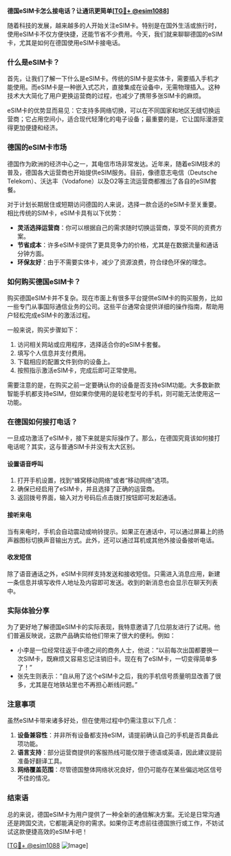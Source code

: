 **德国eSIM卡怎么接电话？让通讯更简单[[TG💪+ @esim1088](https://t.me/s/esim1088)]**

随着科技的发展，越来越多的人开始关注eSIM卡。特别是在国外生活或旅行时，使用eSIM卡不仅方便快捷，还能节省不少费用。今天，我们就来聊聊德国的eSIM卡，尤其是如何在德国使用eSIM卡接电话。

### 什么是eSIM卡？

首先，让我们了解一下什么是eSIM卡。传统的SIM卡是实体卡，需要插入手机才能使用。而eSIM卡是一种嵌入式芯片，直接集成在设备中，无需物理插入。这种技术大大简化了用户更换运营商的过程，也减少了携带多张SIM卡的麻烦。

eSIM卡的优势显而易见：它支持多网络切换，可以在不同国家和地区无缝切换运营商；它占用空间小，适合现代轻薄化的电子设备；最重要的是，它让国际漫游变得更加便捷和经济。

### 德国的eSIM卡市场

德国作为欧洲的经济中心之一，其电信市场非常发达。近年来，随着eSIM技术的普及，德国各大运营商也开始提供eSIM服务。目前，像德意志电信（Deutsche Telekom）、沃达丰（Vodafone）以及O2等主流运营商都推出了各自的eSIM套餐。

对于计划长期居住或短期访问德国的人来说，选择一款合适的eSIM卡至关重要。相比传统的SIM卡，eSIM卡具有以下优势：

- **灵活选择运营商**：你可以根据自己的需求随时切换运营商，享受不同的资费方案。
- **节省成本**：许多eSIM卡提供了更具竞争力的价格，尤其是在数据流量和通话分钟方面。
- **环保友好**：由于不需要实体卡，减少了资源浪费，符合绿色环保的理念。

### 如何购买德国eSIM卡？

购买德国eSIM卡并不复杂。现在市面上有很多平台提供eSIM卡的购买服务，比如一些专门从事国际通信业务的公司。这些平台通常会提供详细的操作指南，帮助用户轻松完成eSIM卡的激活过程。

一般来说，购买步骤如下：

1. 访问相关网站或应用程序，选择适合你的eSIM卡套餐。
2. 填写个人信息并支付费用。
3. 下载相应的配置文件到你的设备上。
4. 按照指示激活eSIM卡，完成后即可正常使用。

需要注意的是，在购买之前一定要确认你的设备是否支持eSIM功能。大多数新款智能手机都支持eSIM，但如果你使用的是较老型号的手机，则可能无法使用这一功能。

### 在德国如何接打电话？

一旦成功激活了eSIM卡，接下来就是实际操作了。那么，在德国究竟该如何接打电话呢？其实，这与普通SIM卡并没有太大区别。

#### 设置语音呼叫

1. 打开手机设置，找到“蜂窝移动网络”或者“移动网络”选项。
2. 确保已经启用了eSIM卡，并且选择了正确的运营商。
3. 返回拨号界面，输入对方号码后点击拨打按钮即可发起通话。

#### 接听来电

当有来电时，手机会自动震动或响铃提示。如果正在通话中，可以通过屏幕上的扬声器图标切换声音输出方式。此外，还可以通过耳机或其他外接设备接听电话。

#### 收发短信

除了语音通话之外，eSIM卡同样支持发送和接收短信。只需进入消息应用，新建一条信息并填写收件人地址及内容即可发送。收到的新消息也会显示在聊天列表中。

### 实际体验分享

为了更好地了解德国eSIM卡的实际表现，我特意邀请了几位朋友进行了试用。他们普遍反映说，这款产品确实给他们带来了很大的便利。例如：

- 小李是一位经常往返于中德之间的商务人士，他说：“以前每次出国都要换一次SIM卡，既麻烦又容易忘记注销旧卡。现在有了eSIM卡，一切变得简单多了！”
- 张先生则表示：“自从用了这个eSIM卡之后，我的手机信号质量明显改善了很多，尤其是在地铁站里也不再担心断线问题。”

### 注意事项

虽然eSIM卡带来诸多好处，但在使用过程中仍需注意以下几点：

1. **设备兼容性**：并非所有设备都支持eSIM，请提前确认自己的手机是否具备此项功能。
2. **语言支持**：部分运营商提供的客服热线可能仅限于德语或英语，因此建议提前准备好翻译工具。
3. **网络覆盖范围**：尽管德国整体网络状况良好，但仍可能存在某些偏远地区信号不佳的情况。

### 结束语

总的来说，德国eSIM卡为用户提供了一种全新的通信解决方案。无论是日常沟通还是跨国交流，它都能满足你的需求。如果你正考虑前往德国旅行或工作，不妨试试这款便捷高效的eSIM卡吧！

[[TG💪+ @esim1088](https://t.me/s/esim1088) ![Image](https://i.postimg.cc/4NQfJmqS/Snipaste-2025-05-13-00-14-12.png)]
